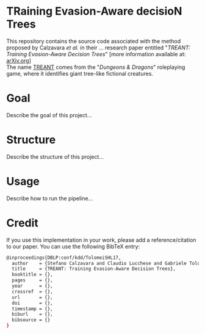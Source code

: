 # TRaining Evasion-Aware decisioN Trees 

This repository contains the source code associated with the method proposed by Calzavara _et al._ in their ... research paper entitled "_TREANT: Training Evasion-Aware Decision Trees_" \[more information available at: [arXiv.org](https://arxiv.org/abs/1907.01197)\]<br />
The name [TREANT](https://en.wikipedia.org/wiki/Treant) comes from the "_Dungeons & Dragons_" roleplaying game, where it identifies giant tree-like fictional creatures.

# Goal

Describe the goal of this project...

# Structure

Describe the structure of this project...

# Usage

Describe how to run the pipeline...

# Credit

If you use this implementation in your work, please add a reference/citation to our paper. You can use the following BibTeX entry:

```bash
@inproceedings{DBLP:conf/kdd/TolomeiSHL17,
  author    = {Stefano Calzavara and Claudio Lucchese and Gabriele Tolomei and Seyum Assefa Abebe and Salvatore Orlando},
  title     = {TREANT: Training Evasion-Aware Decision Trees},
  booktitle = {},
  pages     = {},
  year      = {},
  crossref  = {},
  url       = {},
  doi       = {},
  timestamp = {},
  biburl    = {},
  bibsource = {}
}
```
